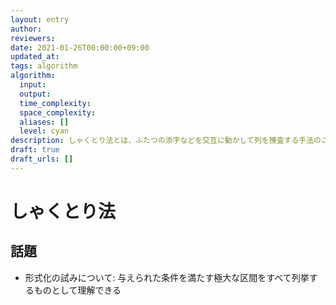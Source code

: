 ```yaml
---
layout: entry
author:
reviewers:
date: 2021-01-26T00:00:00+09:00
updated_at:
tags: algorithm
algorithm:
  input:
  output:
  time_complexity:
  space_complexity:
  aliases: []
  level: cyan
description: しゃくとり法とは、ふたつの添字などを交互に動かして列を捜査する手法のこと。
draft: true
draft_urls: []
---
```


# しゃくとり法

## 話題

-   形式化の試みについて: 与えられた条件を満たす極大な区間をすべて列挙するものとして理解できる
